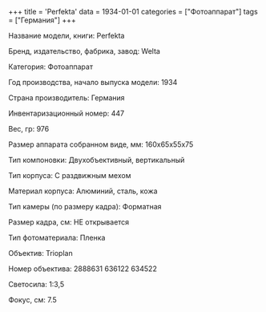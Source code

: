 +++
title = 'Perfekta'
data = 1934-01-01
categories = ["Фотоаппарат"]
tags = ["Германия"]
+++

Название модели, книги: Perfekta

Бренд, издательство, фабрика, завод: Welta

Категория: Фотоаппарат

Год производства, начало выпуска модели: 1934

Страна производитель: Германия

Инвентаризационный номер: 447

Вес, гр: 976

Размер аппарата  собранном виде, мм: 160x65x55x75

Тип компоновки: Двухобъективный, вертикальный

Тип корпуса: С раздвижным мехом

Материал корпуса: Алюминий, сталь, кожа

Тип камеры (по размеру кадра): Форматная

Размер кадра, см: НЕ открывается

Тип фотоматериала: Пленка

Объектив: Trioplan

Номер объектива: 2888631
636122
634522

Светосила: 1:3,5

Фокус, см: 7.5

